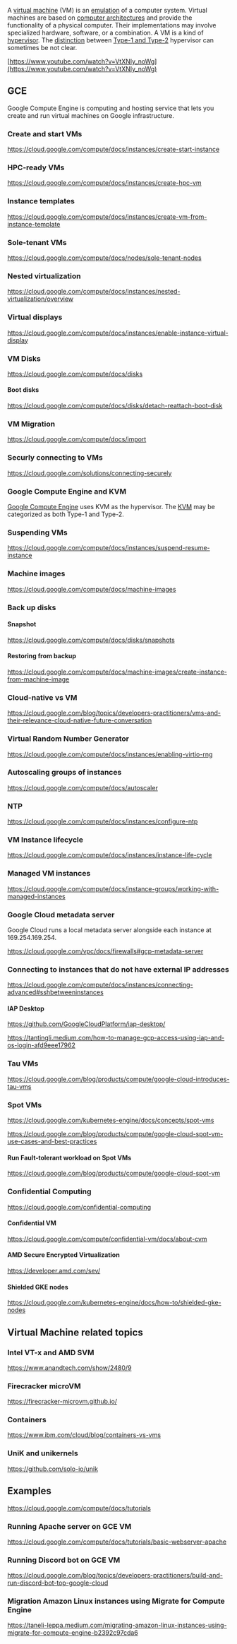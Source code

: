 A [virtual machine](https://en.wikipedia.org/wiki/Virtual_machine) (VM) is an [emulation](https://en.wikipedia.org/wiki/Emulator) of a computer system. Virtual machines are based on [computer architectures](https://en.wikipedia.org/wiki/Computer_architectures) and provide the functionality of a physical computer. Their implementations may involve specialized hardware, software, or a combination. A VM is a kind of [hypervisor](hypervisor). The [distinction](https://en.wikipedia.org/wiki/Hypervisor#Classification) between [Type-1 and Type-2](https://medium.com/teamresellerclub/type-1-and-type-2-hypervisors-what-makes-them-different-6a1755d6ae2c) hypervisor can sometimes be not clear. 
 
[https://www.youtube.com/watch?v=VtXNIy_noWg](https://www.youtube.com/watch?v=VtXNIy_noWg)

## GCE

Google Compute Engine is computing and hosting service that lets you create and run virtual machines on Google infrastructure.

### Create and start VMs
https://cloud.google.com/compute/docs/instances/create-start-instance

### HPC-ready VMs
https://cloud.google.com/compute/docs/instances/create-hpc-vm

### Instance templates
https://cloud.google.com/compute/docs/instances/create-vm-from-instance-template

### Sole-tenant VMs
https://cloud.google.com/compute/docs/nodes/sole-tenant-nodes

### Nested virtualization
https://cloud.google.com/compute/docs/instances/nested-virtualization/overview

### Virtual displays
https://cloud.google.com/compute/docs/instances/enable-instance-virtual-display

### VM Disks

https://cloud.google.com/compute/docs/disks

#### Boot disks
https://cloud.google.com/compute/docs/disks/detach-reattach-boot-disk



### VM Migration
https://cloud.google.com/compute/docs/import

### Securly connecting to VMs

https://cloud.google.com/solutions/connecting-securely

### Google Compute Engine and KVM

[Google Compute Engine](Compute) uses KVM as the hypervisor.
The [KVM](https://en.wikipedia.org/wiki/Kernel-based_Virtual_Machine) may be categorized as both Type-1 and Type-2.


### Suspending VMs

https://cloud.google.com/compute/docs/instances/suspend-resume-instance
 

### Machine images
https://cloud.google.com/compute/docs/machine-images

### Back up disks

#### Snapshot
https://cloud.google.com/compute/docs/disks/snapshots

#### Restoring from backup
https://cloud.google.com/compute/docs/machine-images/create-instance-from-machine-image

### Cloud-native vs VM

https://cloud.google.com/blog/topics/developers-practitioners/vms-and-their-relevance-cloud-native-future-conversation

### Virtual Random Number Generator
https://cloud.google.com/compute/docs/instances/enabling-virtio-rng

### Autoscaling groups of instances
https://cloud.google.com/compute/docs/autoscaler

### NTP
https://cloud.google.com/compute/docs/instances/configure-ntp

### VM Instance lifecycle
https://cloud.google.com/compute/docs/instances/instance-life-cycle

### Managed VM instances
https://cloud.google.com/compute/docs/instance-groups/working-with-managed-instances

### Google Cloud metadata server

Google Cloud runs a local metadata server alongside each instance at 169.254.169.254.

https://cloud.google.com/vpc/docs/firewalls#gcp-metadata-server

### Connecting to instances that do not have external IP addresses

https://cloud.google.com/compute/docs/instances/connecting-advanced#sshbetweeninstances

#### IAP Desktop
https://github.com/GoogleCloudPlatform/iap-desktop/

https://tantingli.medium.com/how-to-manage-gcp-access-using-iap-and-os-login-afd9eee17962

### Tau VMs

https://cloud.google.com/blog/products/compute/google-cloud-introduces-tau-vms

### Spot VMs

https://cloud.google.com/kubernetes-engine/docs/concepts/spot-vms

https://cloud.google.com/blog/products/compute/google-cloud-spot-vm-use-cases-and-best-practices


#### Run Fault-tolerant workload on Spot VMs

https://cloud.google.com/blog/products/compute/google-cloud-spot-vm


### Confidential Computing
https://cloud.google.com/confidential-computing

#### Confidential VM
https://cloud.google.com/compute/confidential-vm/docs/about-cvm

#### AMD Secure Encrypted Virtualization
https://developer.amd.com/sev/

#### Shielded GKE nodes
https://cloud.google.com/kubernetes-engine/docs/how-to/shielded-gke-nodes

## Virtual Machine related topics

### Intel VT-x and AMD SVM


https://www.anandtech.com/show/2480/9


### Firecracker microVM

https://firecracker-microvm.github.io/

### Containers
https://www.ibm.com/cloud/blog/containers-vs-vms

### UniK and unikernels

https://github.com/solo-io/unik


## Examples


https://cloud.google.com/compute/docs/tutorials

### Running Apache server on GCE VM

https://cloud.google.com/compute/docs/tutorials/basic-webserver-apache

### Running Discord bot on GCE VM

https://cloud.google.com/blog/topics/developers-practitioners/build-and-run-discord-bot-top-google-cloud

### Migration Amazon Linux instances using Migrate for Compute Engine

https://taneli-leppa.medium.com/migrating-amazon-linux-instances-using-migrate-for-compute-engine-b2392c97cda6